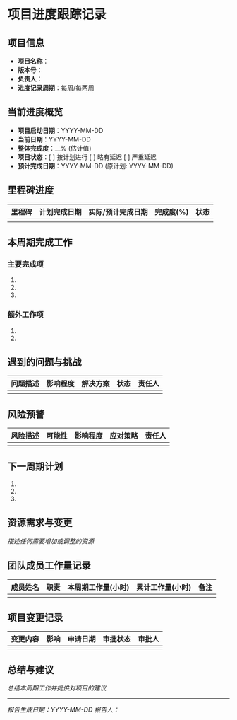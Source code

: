 # 项目进度跟踪记录

## 项目信息
- **项目名称**：
- **版本号**：
- **负责人**：
- **进度记录周期**：每周/每两周

## 当前进度概览
- **项目启动日期**：YYYY-MM-DD
- **当前日期**：YYYY-MM-DD
- **整体完成度**：__% (估计值)
- **项目状态**：[ ] 按计划进行 [ ] 略有延迟 [ ] 严重延迟
- **预计完成日期**：YYYY-MM-DD (原计划: YYYY-MM-DD)

## 里程碑进度
| 里程碑 | 计划完成日期 | 实际/预计完成日期 | 完成度(%) | 状态 |
|--------|--------------|-------------------|-----------|------|
|        |              |                   |           |      |

## 本周期完成工作
### 主要完成项
1. 
2. 
3. 

### 额外工作项
1. 
2. 

## 遇到的问题与挑战
| 问题描述 | 影响程度 | 解决方案 | 状态 | 责任人 |
|----------|----------|----------|------|--------|
|          |          |          |      |        |

## 风险预警
| 风险描述 | 可能性 | 影响程度 | 应对策略 | 责任人 |
|----------|--------|----------|----------|--------|
|          |        |          |          |        |

## 下一周期计划
1. 
2. 
3. 

## 资源需求与变更
*描述任何需要增加或调整的资源*

## 团队成员工作量记录
| 成员姓名 | 职责 | 本周期工作量(小时) | 累计工作量(小时) | 备注 |
|----------|------|---------------------|------------------|------|
|          |      |                     |                  |      |

## 项目变更记录
| 变更内容 | 影响 | 申请日期 | 审批状态 | 审批人 |
|----------|------|----------|----------|--------|
|          |      |          |          |        |

## 总结与建议
*总结本周期工作并提供对项目的建议*

---
*报告生成日期：YYYY-MM-DD*
*报告人：* 